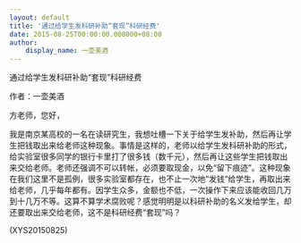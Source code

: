 ```yaml
---
layout: default
title: '通过给学生发科研补助“套现”科研经费'
date: 2015-08-25T00:00:00.000000+08:00
author:
    display_name: 一壶美酒
---
```


通过给学生发科研补助“套现”科研经费

作者：一壶美酒

方老师，您好，

我是南京某高校的一名在读研究生，我想吐槽一下关于给学生发补助，然后再让学生把钱取出来给老师这种现象。事情是这样的，老师以给学生发科研补助的形式，给实验室很多同学的银行卡里打了很多钱（数千元），然后再让这些学生把钱取出来交给老师。老师还强调不可以转帐，必须要取现金，以免“留下痕迹”。这种现象在我们这里不是孤例，很多实验室都存在，也不止一次地“发钱“给学生，再取出来给老师，几乎每年都有。因学生众多，金额也不低，一次操作下来应该能收回几万到十几万不等。这算不算学术腐败呢？感觉明明是以科研补助的名义发给学生，却还要取出来交给老师，这不是科研经费“套现”吗？

(XYS20150825)

